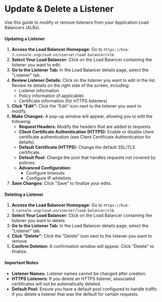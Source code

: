 # Update & Delete a Listener

Use this guide to modify or remove listeners from your Application Load Balancers (ALBs).

#### Updating a Listener

1. **Access the Load Balancer Homepage:** Go to `https://hcm-3.console.vngcloud.vn/vserver/load-balancer/vlb`.
2. **Select Your Load Balancer:** Click on the Load Balancer containing the listener you want to edit.
3. **Go to the Listener Tab:** In the Load Balancer details page, select the "Listener" tab.
4. **Review Listener Details:** Click on the listener you want to edit in the list. Review its details on the right side of the screen, including:
   * Listener information
   * Policy information (if applicable)
   * Certificate information (for HTTPS listeners)
5. **Click "Edit":** Click the "Edit" icon next to the listener you want to modify.
6. **Make Changes:** A pop-up window will appear, allowing you to edit the following:
   * **Request Headers:** Modify the headers that are added to requests.
   * **Client Certificate Authentication (HTTPS):** Enable or disable client certificate authentication (see Client Certificate Authentication for details).
   * **Default Certificate (HTTPS):** Change the default SSL/TLS certificate.
   * **Default Pool:** Change the pool that handles requests not covered by policies.
   * **Advanced Configuration:**
     * Configure timeouts
     * Configure IP whitelists
7. **Save Changes:** Click "Save" to finalize your edits.

#### Deleting a Listener

1. **Access the Load Balancer Homepage:** Go to `https://hcm-3.console.vngcloud.vn/vserver/load-balancer/vlb`.
2. **Select Your Load Balancer:** Click on the Load Balancer containing the listener you want to delete.
3. **Go to the Listener Tab:** In the Load Balancer details page, select the "Listener" tab.
4. **Click "Delete":** Click the "Delete" icon next to the listener you want to remove.
5. **Confirm Deletion:** A confirmation window will appear. Click "Delete" to finalize.

#### Important Notes

* **Listener Names:** Listener names cannot be changed after creation.
* **HTTPS Listeners:** If you delete an HTTPS listener, associated certificates will not be automatically deleted.
* **Default Pool:** Ensure you have a default pool configured to handle traffic if you delete a listener that was the default for certain requests.
